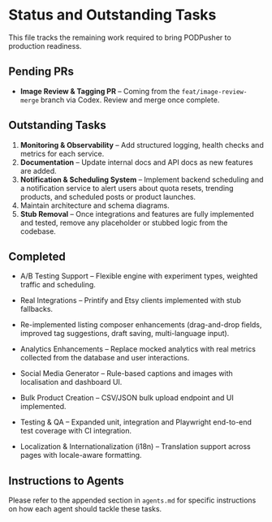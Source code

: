 # Status and Outstanding Tasks

This file tracks the remaining work required to bring PODPusher to production readiness.

## Pending PRs

- **Image Review & Tagging PR** – Coming from the `feat/image-review-merge` branch via Codex. Review and merge once complete.

## Outstanding Tasks

1. **Monitoring & Observability** – Add structured logging, health checks and metrics for each service.
2. **Documentation** – Update internal docs and API docs as new features are added.
3. **Notification & Scheduling System** – Implement backend scheduling and a notification service to alert users about quota resets, trending products, and scheduled posts or product launches.
4. Maintain architecture and schema diagrams.
5. **Stub Removal** – Once integrations and features are fully implemented and tested, remove any placeholder or stubbed logic from the codebase.

## Completed
- A/B Testing Support – Flexible engine with experiment types, weighted traffic and scheduling.
- Real Integrations – Printify and Etsy clients implemented with stub fallbacks.

- Re-implemented listing composer enhancements (drag-and-drop fields, improved tag suggestions, draft saving, multi-language input).
- Analytics Enhancements – Replace mocked analytics with real metrics collected from the database and user interactions.
- Social Media Generator – Rule-based captions and images with localisation and dashboard UI.
- Bulk Product Creation – CSV/JSON bulk upload endpoint and UI implemented.
- Testing & QA – Expanded unit, integration and Playwright end-to-end test coverage with CI integration.
- Localization & Internationalization (i18n) – Translation support across pages with locale-aware formatting.

## Instructions to Agents

Please refer to the appended section in `agents.md` for specific instructions on how each agent should tackle these tasks.